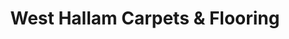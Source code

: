 ---
title: "West Hallam Carpets & Flooring"
url: /ilkeston/west-hallam-carpets-and-flooring/
shop: carpet
---